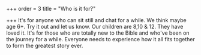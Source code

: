 +++
order = 3
title = "Who is it for?"

+++
It's for anyone who can sit still and chat for a while.  We think maybe age 6+. Try it out and let us know.  Our children are 8,10 & 12. They have loved it.  It's for those who are totally new to the Bible and who've been on the journey for a while.  Everyone needs to experience how it all fits together to form the greatest story ever. 